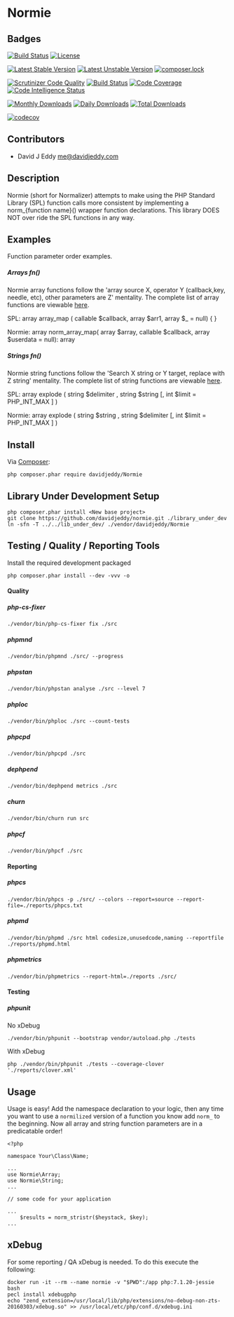 # Normie

## Badges
[![Build Status](https://semaphoreci.com/api/v1/davidjeddy/normie/branches/master/shields_badge.svg)](https://semaphoreci.com/davidjeddy/normie)
[![License](https://poser.pugx.org/davidjeddy/normie/license?format=flat-square)](https://packagist.org/packages/davidjeddy/normie)

[![Latest Stable Version](https://poser.pugx.org/davidjeddy/normie/v/stable?format=flat-square)](https://packagist.org/packages/davidjeddy/normie)
[![Latest Unstable Version](https://poser.pugx.org/davidjeddy/normie/v/unstable?format=flat-square)](https://packagist.org/packages/davidjeddy/normie)
[![composer.lock](https://poser.pugx.org/davidjeddy/normie/composerlock?format=flat-square)](https://packagist.org/packages/davidjeddy/normie)

[![Scrutinizer Code Quality](https://scrutinizer-ci.com/g/davidjeddy/normie/badges/quality-score.png?b=master)](https://scrutinizer-ci.com/g/davidjeddy/normie/?branch=master)
[![Build Status](https://scrutinizer-ci.com/g/davidjeddy/normie/badges/build.png?b=master)](https://scrutinizer-ci.com/g/davidjeddy/normie/build-status/master)
[![Code Coverage](https://scrutinizer-ci.com/g/davidjeddy/normie/badges/coverage.png?b=master)](https://scrutinizer-ci.com/g/davidjeddy/normie/?branch=master)
[![Code Intelligence Status](https://scrutinizer-ci.com/g/davidjeddy/normie/badges/code-intelligence.svg?b=master)](https://scrutinizer-ci.com/code-intelligence)

[![Monthly Downloads](https://poser.pugx.org/davidjeddy/normie/d/monthly?format=flat-square)](https://packagist.org/packages/davidjeddy/normie)
[![Daily Downloads](https://poser.pugx.org/davidjeddy/normie/d/daily?format=flat-square)](https://packagist.org/packages/davidjeddy/normie)
[![Total Downloads](https://poser.pugx.org/davidjeddy/normie/downloads?format=flat-square)](https://packagist.org/packages/davidjeddy/normie)

[![codecov](https://codecov.io/gh/davidjeddy/normie/branch/master/graph/badge.svg)](https://codecov.io/gh/davidjeddy/normie)


## Contributors
 - David J Eddy <me@davidjeddy.com>
 
## Description
Normie (short for Normalizer) attempts to make using the PHP Standard Library (SPL) function calls more consistent by implementing a norm_{function name}() wrapper function declarations. This library DOES NOT over ride the SPL functions in any way.

## Examples
Function parameter order examples.

##### Arrays fn()

Normie array functions follow the 'array source X, operator Y (callback,key, needle, etc), other parameters are Z' mentality. The complete list of array functions are viewable [here](./src/Atrings.php).

SPL:    array array_map     ( callable $callback, array $arr1, array $_ = null) { }

Normie: array norm_array_map( array $array, callable $callback, array $userdata = null): array

##### Strings fn()

Normie string functions follow the 'Search X string or Y target, replace with Z string' mentality. The complete list of  string functions are viewable [here](./src/Strings.php).

SPL:    array explode ( string $delimiter , string $string [, int $limit = PHP_INT_MAX ] )

Normie: array explode ( string $string , string $delimiter [, int $limit = PHP_INT_MAX ] )


## Install

Via [Composer](https://getcomposer.org):

    php composer.phar require davidjeddy/Normie
    
## Library Under Development Setup

    php composer.phar install <New base project>
    git clone https://github.com/davidjeddy/normie.git ./library_under_dev
    ln -sfn -T ../../lib_under_dev/ ./vendor/davidjeddy/Normie

## Testing / Quality / Reporting Tools


Install the required development packaged

    php composer.phar install --dev -vvv -o
    
#### Quality

##### php-cs-fixer

    ./vendor/bin/php-cs-fixer fix ./src

##### phpmnd

    ./vendor/bin/phpmnd ./src/ --progress

##### phpstan

    ./vendor/bin/phpstan analyse ./src --level 7

##### phploc

    ./vendor/bin/phploc ./src --count-tests

##### phpcpd
    
    ./vendor/bin/phpcpd ./src

##### dephpend

    ./vendor/bin/dephpend metrics ./src

##### churn

    ./vendor/bin/churn run src

##### phpcf

    ./vendor/bin/phpcf ./src

#### Reporting

##### phpcs

    ./vendor/bin/phpcs -p ./src/ --colors --report=source --report-file=./reports/phpcs.txt

##### phpmd

    ./vendor/bin/phpmd ./src html codesize,unusedcode,naming --reportfile ./reports/phpmd.html

##### phpmetrics

    ./vendor/bin/phpmetrics --report-html=./reports ./src/

#### Testing

##### phpunit

No xDebug

    ./vendor/bin/phpunit --bootstrap vendor/autoload.php ./tests
    
With xDebug

    php ./vendor/bin/phpunit ./tests --coverage-clover './reports/clover.xml'

## Usage
Usage is easy! Add the namespace declaration to your logic, then any time you want to use a `normilized` version of a function you know add `norm_` to the beginning. Now all array and string function parameters are in a predicatable order!

    <?php
    
    namespace Your\Class\Name;
    
    ...
    use Normie\Array;
    use Normie\String;
    ...
    
    // some code for your application
    
    ...
        $results = norm_stristr($heystack, $key);
    ...

## xDebug

For some reporting / QA xDebug is needed. To do this execute the following:

    docker run -it --rm --name normie -v "$PWD":/app php:7.1.20-jessie bash
    pecl install xdebugphp
    echo "zend_extension=/usr/local/lib/php/extensions/no-debug-non-zts-20160303/xdebug.so" >> /usr/local/etc/php/conf.d/xdebug.ini

